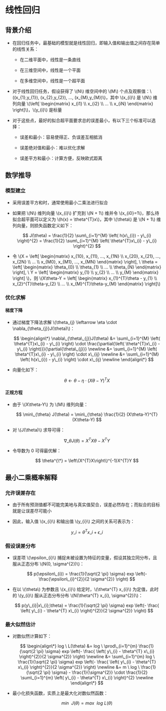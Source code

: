 <script type="text/javascript" src="http://cdn.mathjax.org/mathjax/latest/MathJax.js?config=default"></script>

# 线性回归

## 背景介绍

- 在回归任务中，最基础的模型就是线性回归，即输入值和输出值之间存在简单的线性关系：

	- 在二维平面中，线性是一条直线

	- 在三维空间中，线性是一个平面

	- 在多维空间中，线性是一个超平面

- 对于线性回归任务，假设获得了 \\(N\\) 维空间中的 \\(M\\) 个点及观察值：\\((x\_{1},y\_{1}), (x\_{2},y\_{2}), ..., (x\_{M},y\_{M})\\)，其中 \\(x\_{i}\\) 是 \\(N\\) 维列向量 \\(\\left\[ \begin{matrix} x\_{i1} \\\\ x\_{i2} \\\\ ... \\\\ x\_{iN} \end{matrix} \\right\]\\)，\\(y\_{i}\\) 是标量

- 对于这些点，最好的拟合超平面要求总的误差最小，有以下三个标准可以选择：

	- 误差和最小：容易使得正、负误差互相抵消
	
	- 误差绝对值和最小：难以优化求解

	- 误差平方和最小：计算方便，反映欧式距离

## 数学推导

### 模型建立

- 采用误差平方和时，通常使用最小二乘法进行拟合

- 如果把 \\(N\\) 维列向量 \\(x\_{i}\\) 扩充到 \\(N + 1\\) 维并令 \\(x\_{i0}=1\\)，那么待拟合超平面可以定义为 \\(h(x) = \theta^{T}x\\)，其中 \\(\theta\\) 是 \\(N + 1\\) 维列向量，则损失函数定义如下：

	$$ J(\theta) = \frac{1}{2} \sum\_{i=1}^{M} \left( h(x\_{i}) - y\_{i} \right)^{2} = \frac{1}{2} \sum\_{i=1}^{M} \left( \theta^{T}x\_{i} - y\_{i} \right)^{2} $$

- 令 \\(X = \\left\[ \begin{matrix} x\_{10}, x\_{11}, ..., x\_{1N} \\\\ x\_{20}, x\_{21}, ..., x\_{2N} \\\\ ... \\\\ x\_{M0}, x\_{M1}, ..., x\_{MN} \end{matrix} \\right\], \ \theta = \\left\[ \begin{matrix} \theta\_{0} \\\\ \theta\_{1} \\\\ ... \\\\ \theta\_{N} \end{matrix} \\right\], \ Y = \\left\[ \begin{matrix} y\_{1} \\\\ y\_{2} \\\\ ... \\\\ y\_{M} \end{matrix} \\right\] \\)，则 \\(X\theta-Y = \\left\[ \begin{matrix} x\_{1}^{T}\theta - y\_{1} \\\\ x\_{2}^{T}\theta-y\_{2} \\\\ ... \\\\ x\_{M}^{T}\theta-y\_{M} \end{matrix} \\right\]\\)

### 优化求解

#### 梯度下降

- 通过梯度下降法求解 \\(\theta\_{j} \leftarrow \eta \cdot \nabla\_{\theta\_{j}}J(\theta)\\)：

	$$
	\begin{align\*}
	\nabla\_{\theta\_{j}}J(\theta) &= \sum\_{i=1}^{M} \left( \theta^{T}x\_{i} - y\_{i} \right) \cdot \frac{\partial{\left( \theta^{T}x\_{i} - y\_{i} \right)}}{\partial{\theta\_{j}}} \newline
	&= \sum\_{i=1}^{M} \left( \theta^{T}x\_{i} - y\_{i} \right) \cdot x\_{ij} \newline
	&= \sum\_{i=1}^{M} \left( h(x\_{i}) - y\_{i} \right) \cdot x\_{ij} \newline
	\end{align\*}
	$$

- 向量化如下：

	$$ \theta \leftarrow \theta - \eta \cdot \left( X\theta - Y\right)^{T} X $$

#### 正规方程

- 由于 \\(X\theta-Y\\) 为 \\(M\\) 维列向量：

	$$ \min\_{\theta} J(\theta) = \min\_{\theta} \frac{1}{2} (X\theta-Y)^{T}(X\theta-Y) $$

- 对 \\(J(\theta)\\) 求导可得：

	$$ \nabla\_{\theta}J(\theta) = X^{T}X\theta - X^{T}Y $$

- 令导数为 0 可得最优解：

	$$ \theta^{\*} = \left\(X^{T}X\right\)^{-1}X^{T}Y $$

## 最小二乘概率解释

### 允许误差存在

- 由于所有预测值都不可能完美地与真实值契合，误差必然存在；而拟合的目标就是让误差尽可能小

- 因此，输入值 \\(x\_{i}\\) 和输出值 \\(y\_{i}\\) 之间的关系可表示为：

	$$ y\_{i} = \theta^{T} x\_{i} + \epsilon\_{i} $$

### 假设误差分布

- 误差项 \\(\epsilon\_{i}\\) 捕捉未被设置为特征的变量，假设其独立同分布，且服从正态分布 \\(N(0, \sigma^{2})\\)：

	$$ p(\epsilon\_{i}) = \frac{1}{\sqrt{2 \pi} \sigma} exp \left(- \frac{\epsilon\_{i}^{2}}{2 \sigma^{2}} \right) $$

- 在以 \\(\theta\\) 为参数且 \\(x\_{i}\\) 给定时，\\(\theta^{T} x\_{i}\\) 为定值，此时的 \\(y\_{i}\\) 服从正态分布分布 \\(N(\theta^{T} x\_{i}, \sigma^{2})\\)：

	$$ p(y\_{i}|x\_{i};\theta) = \frac{1}{\sqrt{2 \pi} \sigma} exp \left(- \frac{ \left( y\_{i} - \theta^{T} x\_{i} \right)^{2}}{2 \sigma^{2}} \right) $$

### 最大似然估计

- 对数似然计算如下：

	$$
	\begin{align\*}
	log \ L(\theta)  &= log \ \prod\_{i=1}^{m} \frac{1}{\sqrt{2 \pi} \sigma} exp \left(- \frac{ \left( y\_{i} - \theta^{T} x\_{i} \right)^{2}}{2 \sigma^{2}} \right) \newline
	&= \sum\_{i=1}^{m} log \ \frac{1}{\sqrt{2 \pi} \sigma} exp \left(- \frac{ \left( y\_{i} - \theta^{T} x\_{i} \right)^{2}}{2 \sigma^{2}} \right) \newline
	&= m \ log \ \frac{1}{\sqrt{2 \pi} \sigma} - \frac{1}{\sigma^{2}} \cdot \frac{1}{2} \sum\_{i=1}^{m} \left( y\_{i} - \theta^{T} x\_{i} \right)^{2} \newline
	\end{align\*}
	$$

- 最小化损失函数，实质上是最大化对数似然函数：

	$$ min \ \ J(\theta) = max \ \ log \ L(\theta) $$